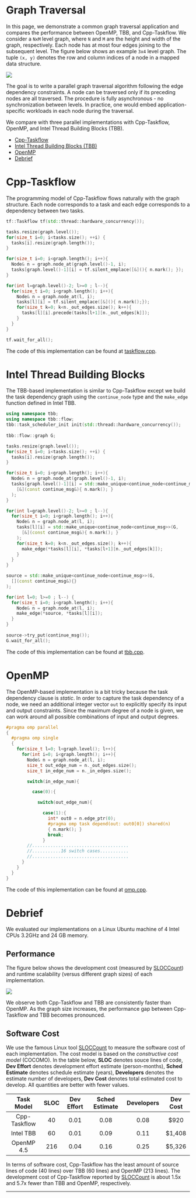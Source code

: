 # Graph Traversal

In this page, we demonstrate a common graph traversal application 
and compares the performance between OpenMP, TBB, and Cpp-Taskflow.
We consider a `NxM` level graph,
where `N` and `M` are the height and width of the graph, respectively.
Each node has at most four edges joining to the subsequent level.
The figure below shows an example `3x4` level graph.
The tuple `(x, y)` denotes the row and column indices of a node
in a mapped data structure.

![](levelgraph_sample.png)

The goal is to write a parallel graph traversal algorithm
following the edge dependency constraints.
A node can be traversed only if its preceding nodes are all traversed.
The procedure is fully asynchronous - no synchronization between levels.
In practice, one would embed application-specific workloads in each node during the traversal.

We compare with three parallel implementations with Cpp-Taskflow, OpenMP,
and Intel Thread Building Blocks (TBB).

+ [Cpp-Taskflow](#cpp-taskflow)
+ [Intel Thread Building Blocks (TBB)](#intel-thread-building-blocks)
+ [OpenMP](#openmp)
+ [Debrief](#debrief)

# Cpp-Taskflow

The programming model of Cpp-Taskflow flows naturally with the graph structure.
Each node corresponds to a task and each edge corresponds to a dependency between two tasks.

```cpp
tf::Taskflow tf(std::thread::hardware_concurrency());

tasks.resize(graph.level()); 
for(size_t i=0; i<tasks.size(); ++i) {
  tasks[i].resize(graph.length());
}

for(size_t i=0; i<graph.length(); i++){
  Node& n = graph.node_at(graph.level()-1, i); 
  tasks[graph.level()-1][i] = tf.silent_emplace([&](){ n.mark(); });
}

for(int l=graph.level()-2; l>=0 ; l--){
  for(size_t i=0; i<graph.length(); i++){
    Node& n = graph.node_at(l, i);
    tasks[l][i] = tf.silent_emplace([&](){ n.mark();});
    for(size_t k=0; k<n._out_edges.size(); k++){
      tasks[l][i].precede(tasks[l+1][n._out_edges[k]]);
    } 
  }
}

tf.wait_for_all();
```

The code of this implementation can be found at 
[taskflow.cpp](../../../benchmark/graph_traversal/taskflow.cpp).


# Intel Thread Building Blocks

The TBB-based implementation is similar to Cpp-Taskflow
except we build the task dependency graph using the `continue_node` type 
and the `make_edge` function defined in Intel TBB.

```cpp
using namespace tbb;
using namespace tbb::flow;
tbb::task_scheduler_init init(std::thread::hardware_concurrency());
  
tbb::flow::graph G;

tasks.resize(graph.level()); 
for(size_t i=0; i<tasks.size(); ++i) {
  tasks[i].resize(graph.length());
}

for(size_t i=0; i<graph.length(); i++){
  Node& n = graph.node_at(graph.level()-1, i);
  tasks[graph.level()-1][i] = std::make_unique<continue_node<continue_msg>>(G, 
    [&](const continue_msg&){ n.mark(); }
  );
}

for(int l=graph.level()-2; l>=0 ; l--){
  for(size_t i=0; i<graph.length(); i++){
    Node& n = graph.node_at(l, i);
    tasks[l][i] = std::make_unique<continue_node<continue_msg>>(G, 
      [&](const continue_msg&){ n.mark(); }
    );
    for(size_t k=0; k<n._out_edges.size(); k++){
      make_edge(*tasks[l][i], *tasks[l+1][n._out_edges[k]]);
    }
  }
}

source = std::make_unique<continue_node<continue_msg>>(G, 
  [](const continue_msg&){}
);

for(int l=0; l>=0 ; l--) {
  for(size_t i=0; i<graph.length(); i++){
    Node& n = graph.node_at(l, i);
    make_edge(*source, *tasks[l][i]);
  }
}
    
source->try_put(continue_msg());
G.wait_for_all();
```

The code of this implementation can be found at [tbb.cpp](../../../benchmark/graph_traversal/tbb.cpp).


# OpenMP

The OpenMP-based implementation is a bit tricky because the task dependency clause
is *static*.
In order to capture the task dependency of a node,
we need an additional integer vector `out` 
to explicitly specify its input and output constraints. 
Since the maximum degree of a node is given,
we can work around all possible combinations of input and output degrees.

```cpp
#pragma omp parallel
{
  #pragma omp single
  {
    for(size_t l=0; l<graph.level(); l++){
      for(int i=0; i<graph.length(); i++){
        Node& n = graph.node_at(l, i);
        size_t out_edge_num = n._out_edges.size();
        size_t in_edge_num = n._in_edges.size();

        switch(in_edge_num){

          case(0):{

            switch(out_edge_num){

              case(1):{
                int* out0 = n.edge_ptr(0);
                #pragma omp task depend(out: out0[0]) shared(n)
                { n.mark(); }
                break;
              }
        //.....................................
        //...........16 switch cases...........
        //.....................................
      }
    }
  }
}
```

The code of this implementation can be found at [omp.cpp](../../../benchmark/graph_traversal/omp.cpp).



# Debrief

We evaluated our implementations on a
Linux Ubuntu machine of 4 Intel CPUs 3.2GHz and 24 GB memory.

## Performance

The figure below shows the development cost (measured by [SLOCCount][SLOCCount]) 
and runtime scalability (versus different graph sizes) of each implementation.


![](performance.png)

We observe both Cpp-Taskflow and TBB are consistently faster than OpenMP.
As the graph size increases, the performance gap between Cpp-Taskflow and TBB
becomes pronounced.


## Software Cost

We use the famous Linux tool [SLOCCount][SLOCCount] to measure the software cost of
each implementation.
The cost model is based on the *constructive cost model* (COCOMO).
In the table below, **SLOC** denotes souce lines of code,
**Dev Effort** denotes development effort estimate (person-months),
**Sched Estimate** denotes schedule estimate (years),
**Developers** denotes the estimate number of developers,
**Dev Cost** denotes total estimated cost to develop.
All quantities are better with fewer values.

| Task Model   | SLOC | Dev Effort | Sched Estimate | Developers | Dev Cost |
| :----------: | :--: | :--------: | :------------: | :--------: | :------: |
| Cpp-Taskflow | 40   | 0.01       | 0.08           | 0.08       | $920     |
| Intel TBB    | 60   | 0.01       | 0.09           | 0.11       | $1,408   |
| OpenMP 4.5   | 216  | 0.04       | 0.16           | 0.25       | $5,326   |

In terms of software cost, Cpp-Taskflow has the least amount of source lines of code
(40 lines) over TBB (60 lines) and OpenMP (213 lines).
The development cost of Cpp-Taskflow reported by [SLOCCount][SLOCCount]
is about 1.5x and 5.7x fewer than TBB and OpenMP, respectively.



* * *

[GraphvizOnline]:        https://dreampuf.github.io/GraphvizOnline/
[SLOCCount]:             https://dwheeler.com/sloccount/

